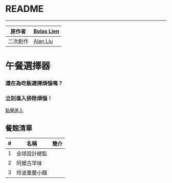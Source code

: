 README
===========================

****
	
|原作者|[ Bolas Lien ](https://github.com/BolasLien)|
|---|---
|二次創作|[ Alan Liu ](https://github.com/pa013971)



# 午餐選擇器
### 還在為吃飯選擇煩惱嗎？ 
### 立刻進入排除煩惱！

[點擊進入](https://pa013971.github.io/elvis-director-zone/)

## 餐館清單

|#|名稱|簡介|
|---|----|-----|
|1|全球設計總監||
|2|阿嬤古早味||
|3|玲波重慶小麵||
